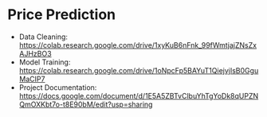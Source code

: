 # Price Prediction

- Data Cleaning: https://colab.research.google.com/drive/1xyKuB6nFnk_99fWmtjajZNsZxAJHzBO3
- Model Training: https://colab.research.google.com/drive/1oNpcFp5BAYuT1QiejvjIsB0GguMaCIP7
- Project Documentation: https://docs.google.com/document/d/1E5A5ZBTvClbuYhTgYoDk8qUPZNQmOXKbt7o-t8E90bM/edit?usp=sharing
